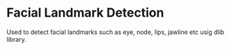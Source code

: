 # Facial Landmark Detection
 Used to detect facial landmarks such as eye, node, lips, jawline etc usig dlib library.
